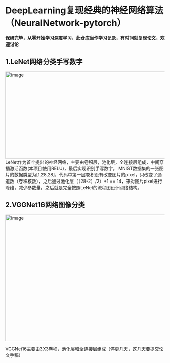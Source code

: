 # DeepLearning复现经典的神经网络算法（NeuralNetwork-pytorch）
**保研完毕，从零开始学习深度学习，此仓库当作学习记录，有时间就复现论文，欢迎讨论**
## 1.LeNet网络分类手写数字  
<img width="1055" height="276" alt="image" src="https://github.com/user-attachments/assets/73333ebe-44a1-4618-bad5-aa1763ff495a" />  
LeNet作为首个提出的神经网络，主要由卷积层，池化层，全连接层组成，中间穿插激活函数(本项目使用RELU)，最后实现识别手写数字。  
MNIST数据集的一张图片的数据类型为[1,28,28]，代码中第一层卷积没有改变图片的pixel，只改变了通道数（卷积核数），之后通过池化层（（28-2）/2）+1 == 14，来对图片pixel进行降维，减少参数量，之后就是完全按照LeNet的流程图设计网络结构。  

## 2.VGGNet16网络图像分类  
<img width="800" height="400" alt="image" src="https://github.com/user-attachments/assets/7cf1905e-e84c-4d13-9540-d41733f255cf" />  

VGGNet16主要由3X3卷积，池化层和全连接层组成（停更几天，这几天要提交论文手稿）





